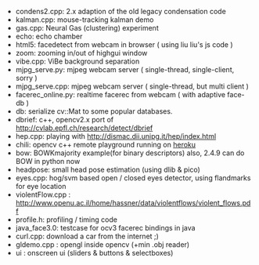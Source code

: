 * condens2.cpp: 2.x adaption of the old legacy condensation code
* kalman.cpp: mouse-tracking kalman demo
* gas.cpp: Neural Gas (clustering) experiment
* echo: echo chamber
* html5: facedetect from webcam in browser ( using liu liu's js code )
* zoom: zooming in/out of highgui window
* vibe.cpp: ViBe background separation
* mjpg_serve.py: mjpeg webcam server ( single-thread, single-client, sorry )
* mjpg_serve.cpp: mjpeg webcam server ( single-thread, but multi client )
* facerec_online.py: realtime facerec from webcam ( with adaptive face-db )
* db: serialize cv::Mat to some popular databases.
* dbrief: c++, opencv2.x port of http://cvlab.epfl.ch/research/detect/dbrief
* hep.cpp: playing with http://dismac.dii.unipg.it/hep/index.html
* chili: opencv c++ remote playground running on [heroku](http://sugarcoatedchili.herokuapp.com/)
* bow: BOWKmajority example(for binary descriptors) also, 2.4.9 can do BOW in python now 
* headpose: small head pose estimation (using dlib & pico)
* eyes.cpp: hog/svm based open / closed eyes detector, using flandmarks for eye location
* violentFlow.cpp : http://www.openu.ac.il/home/hassner/data/violentflows/violent_flows.pdf
* profile.h: profiling / timing code
* java_face3.0: testcase for ocv3 facerec bindings in java
* curl.cpp: download a car from the internet ;)
* gldemo.cpp : opengl inside opencv (+min .obj reader)
* ui : onscreen ui (sliders & buttons & selectboxes)  